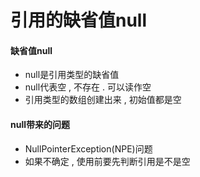# 引用的缺省值null

#### 缺省值null

* null是引用类型的缺省值
* null代表空 , 不存在 . 可以读作空
* 引用类型的数组创建出来 , 初始值都是空

#### null带来的问题

* NullPointerException\(NPE\)问题
* 如果不确定 , 使用前要先判断引用是不是空



